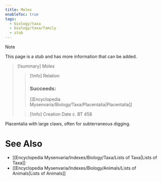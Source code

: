 ```yaml
---
title: Moles
enableToc: true
tags:
  - biology/taxa
  - biology/taxa/family
  - stub
---
```


> [!note]
> This page is a stub and has more information that can be added.

> [!summary] Moles
> > [!info] Relation
> > ### Succeeds:
> > [[Encyclopedia Mysenvaria/Biology/Taxa/Placentalia|Placentalia]]
>
> > [!info] Creation Date
> > c. BT 458

Placentalia with large claws, often for subterraneous digging.

# See Also
- [[Encyclopedia Mysenvaria/Indexes/Biology/Taxa/Lists of Taxa|Lists of Taxa]]
- [[Encyclopedia Mysenvaria/Indexes/Biology/Animals/Lists of Animals|Lists of Animals]]
